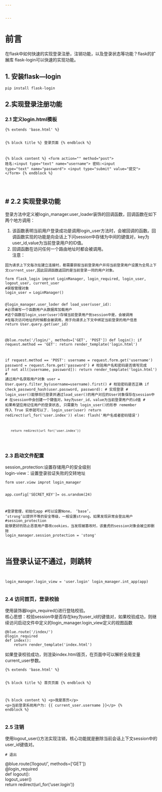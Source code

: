 ```yaml
---


---
```


<h1 id="前言">前言</h1>
<p>在flask中如何快速的实现登录注册，注销功能，以及登录状态等功能？flask的扩展库 flask-login可以快速的实现功能。</p>
<h2 id="安装flask—login">1. 安装flask—login</h2>
<pre><code>pip install flask-login
</code></pre>
<h2 id="实现登录注册功能">2.实现登录注册功能</h2>
<h3 id="定义login.html模板">2.1 定义login.html模板</h3>
<pre><code>{% extends 'base.html' %}

{% block title %}
    登录页面
{% endblock %}

{% block content %}
    &lt;form action="" method="post"&gt;
        姓名:&lt;input type="text" name="username"&gt;
        密码:&lt;input type="text" name="password"&gt;
        &lt;input type="submit" value="提交"&gt;
    &lt;/form&gt;
{% endblock %}

</code></pre>
<h2 id="实现登录功能"># 2.2 实现登录功能</h2>
<p>登录方法中定义被login_manager.user_loader装饰的回调函数，回调函数在如下两个地方调用：</p>
<ol>
<li>该函数表明当前用户登录成功是调用login_user方法时，会被回调的函数。回调函数实现的功能是向会话上下问session中存储为中间的键值对，key为user_id,value为当前登录用户的ID值。</li>
<li>回调函数在访问任何一个路由地址时都会被调用。<br>
注意：</li>
</ol>
<pre><code>因为请求上下文每次在建立连接时，都需要获取当前登录用户并将当前登录用户设置为全局上下文current_user,因此回调函数返回的是当前登录一同的用户对象。
</code></pre>
<pre><code>form flask_login improt LoginManager, login_required, login_user, logout_user, current_user
#获取管理对象
login_user = LoginManager()

@login_manager.user_loder
def load_user(user_id):
   #必须编写一个函数用户从数据库加载用户
   #这个函数在login_user(user)存储当前登录用户到session中是，会被调用
   #在每次访问地址的时候都会被调用，用于向请求上下文中绑定当前登录的用户信息
   return User.query.get(uer_id)



@blue.route('/login/', methods=['GET', 'POST'])
def login():
   if request.method == 'GET':
       return render_template('login.html')

   if request.method == 'POST':
       username = request.form.get('username')
       password = request.form.get('password')
       # 校验用户名和密码是否填写完成
       if not all([username, password]):
           return render_template('login.html')
       # 通过用户名获取用户对象
       user = User.query.filter_by(username=username).first()
       # 校验密码是否正确
       if check_password_hash(user.password, password):
           # 实现登录
           # login_user()能够将已登录并通过load_user()的用户对应的User对象保存在session中
           # 在session中会创建一个键值对，key为user_id，value为当前登录用户的id值
           # 如果希望应用记住用户的登录状态, 只需要为 login_user()的形参 remember 传入 True 实参就可以了.
           login_user(user)
           return redirect(url_for('user.index'))
       else:
           flash('用户名或者密码错误')

       return redirect(url_for('user.index'))
</code></pre>
<h3 id="启动文件配置">2.3 启动文件配置</h3>
<p>session_protection:设置存储用户的安全级别<br>
login-view：设置登录验证失败的交转地址</p>
<pre><code>form user.view improt login_manager

app.config['SECRET_KEY']= os.urandom(24)

#登录管理，初始化app
#可以设置None， ‘base’， ‘strong’以提供不等的安全等级，一般设置strong，如果发现异常会登出用户
#session_protection 能够更好的防止恶意用户篡改cookies，当发现被篡改时，该童虎的session对象会被立即删除
login_manager.session_protection = 'stong'

# 当登录认证不通过，则跳转
login_manager.login_view = 'user.login'
login_manager.int_app(app)
</code></pre>
<h3 id="访问首页，登录校验">2.4 访问首页，登录校验</h3>
<p>使用装饰器login_required()进行登陆校验。<br>
核心思想：校验session中是否存在key为user_id的键值对，如果校验成功，则继续访问启动文件中定义的login_manager.login_view定义的视图函数</p>
<pre><code>@blue.route('/index/')
@login_required
def index():
    return render_template('index.html')
</code></pre>
<p>如果登录校验成功，则渲染index.html首页，在页面中可以解析全局变量current_user参数。</p>
<pre><code>{% extends 'base.html' %}

{% block title %}
    首页页面
{% endblock %}

{% block content %}
    &lt;p&gt;我是首页&lt;/p&gt;
    &lt;p&gt;当前登录系统用户为: {{ current_user.username }}&lt;/p&gt;
{% endblock %}
</code></pre>
<h3 id="注销">2.5 注销</h3>
<p>使用logout_user()方法实现注销，核心功能就是删除当前会话上下文session中的user_id键值对。</p>
<pre><code># 退出
</code></pre>
<p>@blue.route(’/logout/’, methods=[‘GET’])<br>
@login_required<br>
def logout():<br>
logout_user()<br>
return redirect(url_for(‘user.login’))</p>
<pre><code></code></pre>

